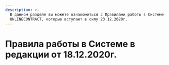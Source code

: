 ```yaml
---
description: >-
  В данном разделе вы можете ознакомиться с Правилами работы в Системе
  ONLINECONTRACT, которые вступают в силу 23.12.2020г.
---
```


# Правила работы в Системе в редакции от 18.12.2020г.

